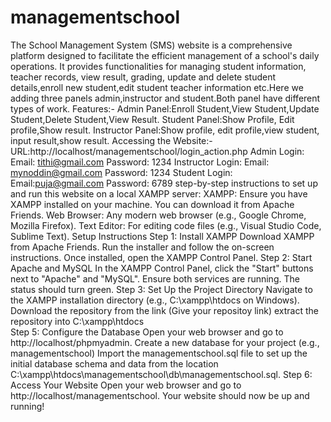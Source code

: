 # managementschool
The School Management System (SMS) website is a comprehensive platform designed to facilitate the efficient management of a school's daily operations. It provides functionalities for managing student information, teacher records, view result, grading, update and delete student details,enroll new student,edit student teacher information etc.Here we adding three panels admin,instructor and student.Both panel have different types of work.
Features:-
Admin Panel:Enroll Student,View Student,Update Student,Delete Student,View Result.
Student Panel:Show Profile, Edit profile,Show result.
Instructor Panel:Show profile, edit profile,view student, input result,show result.
Accessing the Website:-
URL:http://localhost/managementschool/login_action.php
Admin Login:
Email: tithi@gmail.com
Password: 1234
Instructor Login:
Email: mynoddin@gmail.com
Password: 1234
Student Login:
Email:puja@gmail.com
Password: 6789
step-by-step instructions to set up and run this website on a local XAMPP server:
XAMPP: Ensure you have XAMPP installed on your machine. You can download it from Apache Friends.
Web Browser: Any modern web browser (e.g., Google Chrome, Mozilla Firefox).
Text Editor: For editing code files (e.g., Visual Studio Code, Sublime Text).
Setup Instructions
Step 1: Install XAMPP
Download XAMPP from Apache Friends.
Run the installer and follow the on-screen instructions.
Once installed, open the XAMPP Control Panel.
Step 2: Start Apache and MySQL
In the XAMPP Control Panel, click the "Start" buttons next to "Apache" and "MySQL".
Ensure both services are running. The status should turn green.
Step 3: Set Up the Project Directory
Navigate to the XAMPP installation directory (e.g., C:\xampp\htdocs on Windows).
Download the repository from the link (Give your repositoy link)
extract the repository into C:\xampp\htdocs\
Step 5: Configure the Database
Open your web browser and go to http://localhost/phpmyadmin.
Create a new database for your project (e.g., managementschool)
Import the managementschool.sql file to set up the initial database schema and data from the location C:\xampp\htdocs\managementschool\db\managementschool.sql.
Step 6: Access Your Website
Open your web browser and go to http://localhost/managementschool.
Your website should now be up and running!

